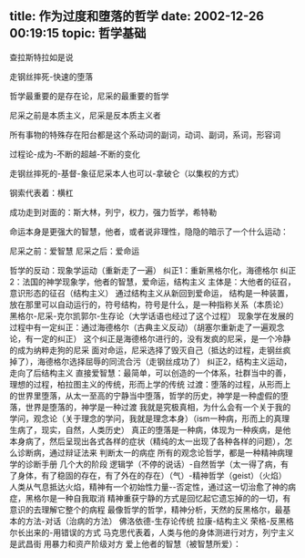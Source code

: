 title: 作为过度和堕落的哲学
date: 2002-12-26 00:19:15
topic: 哲学基础
---

查拉斯特拉如是说

走钢丝摔死-快速的堕落

哲学最重要的是存在论，尼采的最重要的哲学

尼采之前是本质主义，尼采是反本质主义者

所有事物的特殊存在阳台都是这个系动词的副词，动词、副词，系词，形容词

过程论-成为-不断的超越-不断的变化

走钢丝摔死的-基督-象征尼采本人也可以-拿破仑（以集权的方式）

钢索代表着：横杠

成功走到对面的：斯大林，列宁，权力，强力哲学，希特勒

命运本身是更强大的智慧，他者，或者说非理性，隐隐的暗示了一个什么运动：

尼采之前：爱智慧
尼采之后：爱命运

哲学的反动：现象学运动（重新走了一遍）
纠正1：重新黑格尔化，海德格尔
纠正2：法国的神学现象学，他者的智慧，爱命运，结构主义
主体是：大他者的征召，意识形态的征召（结构主义）
通过结构主义从新回到爱命运，
结构是一种装置，放在那里可以自动运行的，符号结构，符号是什么，是一种指称关系（本质论）
黑格尔-尼采-克尔凯郭尔-生存论（大学话语也经过了这个过程）
现象学在发展的过程中有一定纠正：通过海德格尔（古典主义反动）（胡塞尔重新走了一遍观念论，有一定的纠正）
这个纠正是海德格尔进行的，没有发疯的尼采，是一个冷静的成为纳粹走狗的尼采
面对命运，尼采选择了毁灭自己（抵达的过程，走钢丝疯掉了），海德格尔选择屈辱的同流合污（走钢丝成功了）
纠正2，结构主义运动，走向了后结构主义
直接爱智慧：最简单，可以创造的一个体系，社群当中的善，理想的过程，柏拉图主义的传统，形而上学的传统
过渡：堕落的过程，从形而上的世界里堕落，从太一至高的宁静当中堕落，哲学的历史，神学是一种虚假的堕落，世界是堕落的，神学是一种过渡
我就是究极真相，为什么会有一个关于我的学问，观念论（关于理念的学问，我就是理念本身）（ism一种病，形而上的真理生病了，现实，自然，人类历史）
真正的堕落是一种病，体现为一种疾病，是他本身病了，然后呈现出各式各样的症状（精纯的太一出现了各种各样的问题），怎么诊断病，通过辩证法来
判断太一的病症
所有的观念论哲学，都是一种精神病理学的诊断手册
几个大的阶段
逻辑学（不停的说话）-自然哲学（太一得了病，有了身体，有了稳固的存在，有了外在的存在）（气）-精神哲学（geist）（火焰）
人类从气息抵达火焰，精神有一个初始性力量--否定性，通过这一切治愈了神的病症，黑格尔是一种自我取消
精神重获宁静的方式是回忆起它遗忘掉的的一切，有意识的去理解它整个的病程
最像哲学的哲学，精神分析，天然的反黑格尔，最基本的方法-对话（治病的方法）
佛洛依德-生存论传统
拉康-结构主义
荣格-反黑格尔长出来的-用错误的方式
马克思代表着，人类与他的身体测进行对方，列宁主义是武昌街    用暴力和资产阶级对方
爱上他者的智慧（被智慧所爱）： 










